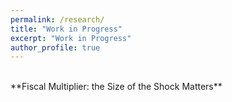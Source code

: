 ```yaml
---
permalink: /research/
title: "Work in Progress"
excerpt: "Work in Progress"
author_profile: true
---
```

<br/>
**Fiscal Multiplier: the Size of the Shock Matters** <br/>
<!-- &emsp; This paper presents a novel exploration into the impact of fiscal shock magnitude on the fiscal multiplier, challenging traditional views on non-linearity in fiscal policy analysis. It introduces a new empirical methodology, integrating local linear regression, to detect complex non-linear patterns in government spending multipliers. Through theoretical examination and simulation studies, the study demonstrates the significance of the shock's size in determining the multiplier's magnitude. Investigations into empirical outcomes using data from the United States are currently ongoing.
{: style="text-align: justify;"} -->

<!--**Fiscal Policy and Inflation: Accounting for Non-Linearities in Government Debt** _with [C. Checherita-Westphal (ECB)](https://www.ecb.europa.eu/pub/research/authors/profiles/cristina-checherita-westphal.en.html)_
-->
